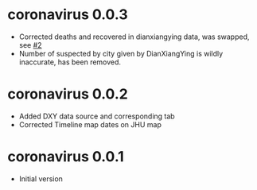 # coronavirus 0.0.3

- Corrected deaths and recovered in dianxiangying data, was swapped, see [#2](https://github.com/JohnCoene/coronavirus/issues/2)
- Number of suspected by city given by DianXiangYing is wildly inaccurate, has been removed.

# coronavirus 0.0.2

- Added DXY data source and corresponding tab
- Corrected Timeline map dates on JHU map

# coronavirus 0.0.1

* Initial version
